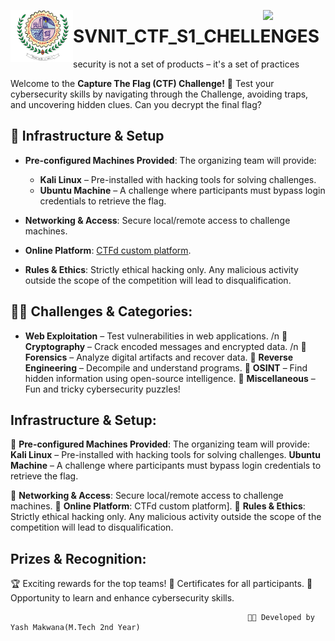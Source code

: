 <p>
  <img src="logo/LOGO-1-removebg-preview.png" width="100" align="left">
  <img src="logo/Light Blue Sci-Fi Futuristic Animated Logo (1).gif" width="100" align="right">
</p>


# SVNIT_CTF_S1_CHELLENGES
security is not a set of products – it's a set of practices

Welcome to the **Capture The Flag (CTF) Challenge!** 🚀
Test your cybersecurity skills by navigating through the Challenge, avoiding traps, and uncovering hidden clues. Can you decrypt the final flag?

## 🔧 Infrastructure & Setup
- **Pre-configured Machines Provided**: The organizing team will provide:  
   - **Kali Linux** – Pre-installed with hacking tools for solving challenges.  
   - **Ubuntu Machine** – A challenge where participants must bypass login credentials to retrieve the flag.  

- **Networking & Access**: Secure local/remote access to challenge machines.  
- **Online Platform**: [CTFd custom platform](#).  
- **Rules & Ethics**: Strictly ethical hacking only. Any malicious activity outside the scope of the competition will lead to disqualification.  

## 👨‍💻 Challenges & Categories: 
- **Web Exploitation** – Test vulnerabilities in web applications. /n
🔹 **Cryptography** – Crack encoded messages and encrypted data. /n
🔹 **Forensics** – Analyze digital artifacts and recover data.
🔹 **Reverse Engineering** – Decompile and understand programs.
🔹 **OSINT** – Find hidden information using open-source intelligence.
🔹 **Miscellaneous** – Fun and tricky cybersecurity puzzles!

## Infrastructure & Setup:
🔸 **Pre-configured Machines Provided**: The organizing team will provide:
        **Kali Linux** – Pre-installed with hacking tools for solving challenges.
        **Ubuntu Machine** – A challenge where participants must bypass login credentials to retrieve the flag.

🔸 **Networking & Access**: Secure local/remote access to challenge machines.
🔸 **Online Platform**:  CTFd custom platform].
🔸 **Rules & Ethics**: Strictly ethical hacking only. Any malicious activity outside the scope of the competition will lead to disqualification.

## Prizes & Recognition:
🏆 Exciting rewards for the top teams!
📜 Certificates for all participants.
🎯 Opportunity to learn and enhance cybersecurity skills.

                                                         👨‍💻 Developed by Yash Makwana(M.Tech 2nd Year)

